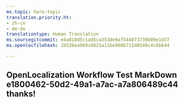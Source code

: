 ```yaml
---
ms.topic: hero-topic
translation.priority.ht:
- zh-cn
- de-de
translationtype: Human Translation
ms.sourcegitcommit: e4a810d5c1ad5ca3538e9af544873739b09e1d37
ms.openlocfilehash: 1b528ea969c6821a11be968b711d8549c4c6b644

---
```

## OpenLocalization Workflow Test MarkDown e1800462-50d2-49a1-a7ac-a7a806489c44 thanks!



<!--HONumber=Aug16_HO3-->


